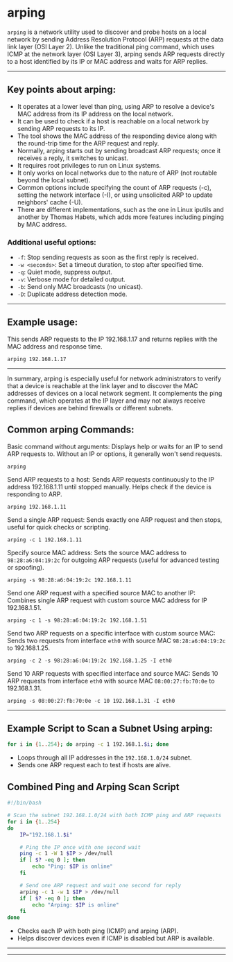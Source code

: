 # arping

`arping` is a network utility used to discover and probe hosts on a local network by sending Address Resolution Protocol (ARP) requests at the data link layer (OSI Layer 2). Unlike the traditional ping command, which uses ICMP at the network layer (OSI Layer 3), arping sends ARP requests directly to a host identified by its IP or MAC address and waits for ARP replies.

---

## Key points about arping:

*   It operates at a lower level than ping, using ARP to resolve a device's MAC address from its IP address on the local network.
*   It can be used to check if a host is reachable on a local network by sending ARP requests to its IP.
*   The tool shows the MAC address of the responding device along with the round-trip time for the ARP request and reply.
*   Normally, arping starts out by sending broadcast ARP requests; once it receives a reply, it switches to unicast.
*   It requires root privileges to run on Linux systems.
*   It only works on local networks due to the nature of ARP (not routable beyond the local subnet).
*   Common options include specifying the count of ARP requests (-c), setting the network interface (-I), or using unsolicited ARP to update neighbors' cache (-U).
*   There are different implementations, such as the one in Linux iputils and another by Thomas Habets, which adds more features including pinging by MAC address.

### Additional useful options:
*   `-f`: Stop sending requests as soon as the first reply is received.
*   `-w <seconds>`: Set a timeout duration, to stop after specified time.
*   `-q`: Quiet mode, suppress output.
*   `-v`: Verbose mode for detailed output.
*   `-b`: Send only MAC broadcasts (no unicast).
*   `-D`: Duplicate address detection mode.

---

## Example usage:

This sends ARP requests to the IP 192.168.1.17 and returns replies with the MAC address and response time.
```
arping 192.168.1.17
```

---

In summary, arping is especially useful for network administrators to verify that a device is reachable at the link layer and to discover the MAC addresses of devices on a local network segment. It complements the ping command, which operates at the IP layer and may not always receive replies if devices are behind firewalls or different subnets.

## Common arping Commands:

Basic command without arguments: Displays help or waits for an IP to send ARP requests to. Without an IP or options, it generally won't send requests.
```
arping
```

Send ARP requests to a host: Sends ARP requests continuously to the IP address 192.168.1.11 until stopped manually. Helps check if the device is responding to ARP.
```
arping 192.168.1.11
```

Send a single ARP request: Sends exactly one ARP request and then stops, useful for quick checks or scripting.
```
arping -c 1 192.168.1.11
```

Specify source MAC address: Sets the source MAC address to `98:28:a6:04:19:2c` for outgoing ARP requests (useful for advanced testing or spoofing).
```
arping -s 98:28:a6:04:19:2c 192.168.1.11
```

Send one ARP request with a specified source MAC to another IP: Combines single ARP request with custom source MAC address for IP 192.168.1.51.
```
arping -c 1 -s 98:28:a6:04:19:2c 192.168.1.51
```

Send two ARP requests on a specific interface with custom source MAC: Sends two requests from interface `eth0` with source MAC `98:28:a6:04:19:2c` to 192.168.1.25.
```
arping -c 2 -s 98:28:a6:04:19:2c 192.168.1.25 -I eth0
```

Send 10 ARP requests with specified interface and source MAC: Sends 10 ARP requests from interface `eth0` with source MAC `08:00:27:fb:70:0e` to 192.168.1.31.
```
arping -s 08:00:27:fb:70:0e -c 10 192.168.1.31 -I eth0
```

---

## Example Script to Scan a Subnet Using arping:

```bash
for i in {1..254}; do arping -c 1 192.168.1.$i; done
```
*   Loops through all IP addresses in the `192.168.1.0/24` subnet.
*   Sends one ARP request each to test if hosts are alive.
## Combined Ping and Arping Scan Script

```bash
#!/bin/bash

# Scan the subnet 192.168.1.0/24 with both ICMP ping and ARP requests
for i in {1..254}
do
    IP="192.168.1.$i"

    # Ping the IP once with one second wait
    ping -c 1 -W 1 $IP > /dev/null
    if [ $? -eq 0 ]; then
        echo "Ping: $IP is online"
    fi

    # Send one ARP request and wait one second for reply
    arping -c 1 -w 1 $IP > /dev/null
    if [ $? -eq 0 ]; then
        echo "Arping: $IP is online"
    fi
done
```
*   Checks each IP with both ping (ICMP) and arping (ARP).
*   Helps discover devices even if ICMP is disabled but ARP is available.

---
---
